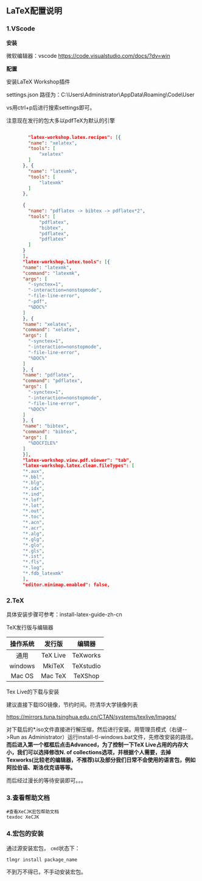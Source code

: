 ## LaTeX配置说明

### 1.VScode

**安装**

微软编辑器：vscode https://code.visualstudio.com/docs/?dv=win

**配置**

 安装LaTeX Workshop插件

settings.json 路径为：C:\Users\Administrator\AppData\Roaming\Code\User

vs用ctrl+p后进行搜索settings即可。

注意现在发行的包大多以pdfTeX为默认的引擎

```json

        "latex-workshop.latex.recipes": [{
        "name": "xelatex",
        "tools": [
            "xelatex"
        ]
      }, {
        "name": "latexmk",
        "tools": [
            "latexmk"
        ]
      },
      
      {
        "name": "pdflatex -> bibtex -> pdflatex*2",
        "tools": [
            "pdflatex",
            "bibtex",
            "pdflatex",
            "pdflatex"
        ]
      }
      ],
      "latex-workshop.latex.tools": [{
      "name": "latexmk",
      "command": "latexmk",
      "args": [
        "-synctex=1",
        "-interaction=nonstopmode",
        "-file-line-error",
        "-pdf",
        "%DOC%"
      ]
      }, {
      "name": "xelatex",
      "command": "xelatex",
      "args": [
        "-synctex=1",
        "-interaction=nonstopmode",
        "-file-line-error",
        "%DOC%"
      ]
      }, {
      "name": "pdflatex",
      "command": "pdflatex",
      "args": [
        "-synctex=1",
        "-interaction=nonstopmode",
        "-file-line-error",
        "%DOC%"
      ]
      }, {
      "name": "bibtex",
      "command": "bibtex",
      "args": [
        "%DOCFILE%"
      ]
      }],
      "latex-workshop.view.pdf.viewer": "tab",
      "latex-workshop.latex.clean.fileTypes": [
      "*.aux",
      "*.bbl",
      "*.blg",
      "*.idx",
      "*.ind",
      "*.lof",
      "*.lot",
      "*.out",
      "*.toc",
      "*.acn",
      "*.acr",
      "*.alg",
      "*.glg",
      "*.glo",
      "*.gls",
      "*.ist",
      "*.fls",
      "*.log",
      "*.fdb_latexmk"
      ],
      "editor.minimap.enabled": false,
```

### 2.TeX

具体安装步骤可参考：install-latex-guide-zh-cn

TeX发行版与编辑器

| 操作系统 |  发行版  |  编辑器   |
| :------: | :------: | :-------: |
|   通用   | TeX Live | TeXworks  |
| windows  |  MkiTeX  | TeXstudio |
|  Mac OS  | Mac TeX  |  TeXShop  |

Tex Live的下载与安装

建议直接下载ISO镜像，节约时间。符清华大学镜像列表

https://mirrors.tuna.tsinghua.edu.cn/CTAN/systems/texlive/Images/

对下载后的*.iso文件直接进行解压缩，然后进行安装。用管理员模式（右键-->Run as Administrator）运行install-tl-windows.bat文件，先修改安装的路径。**而后进入第一个框框后点击Advanced，为了控制一下TeX Live占用的内存大小，我们可以选择修改N. of collections选项，并根据个人需要，去掉Texworks(比较老的编辑器，不推荐)以及部分我们日常不会使用的语言包，例如阿拉伯语、斯洛伐克语等等。**

而后经过漫长的等待安装即可。。。

### 3.查看帮助文档

```shell
#查看XeCJK宏包帮助文档
texdoc XeCJK
```

### 4.宏包的安装
通过源安装宏包，
`cmd`状态下：
```cmd
tlmgr install package_name
```
不到万不得已，不手动安装宏包。